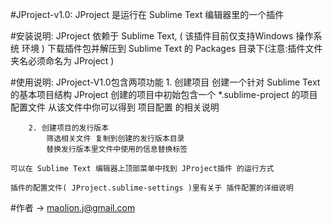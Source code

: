 #JProject-v1.0:
    JProject 是运行在 Sublime Text 编辑器里的一个插件

#安装说明:
    JProject 依赖于 Sublime Text, ( 该插件目前仅支持Windows 操作系统 环境 )
    下载插件包并解压到 Sublime Text 的 Packages 目录下(注意:插件文件夹名必须命名为 JProject )

#使用说明:
    JProject-V1.0包含两项功能
        1. 创建项目
            创建一个针对 Sublime Text 的基本项目结构
            JProject 创建的项目中初始包含一个 *.sublime-project 的项目配置文件
            从该文件中你可以得到 项目配置 的相关说明 

        2. 创建项目的发行版本
            筛选相关文件 复制到创建的发行版本目录
            替换发行版本里文件中使用的信息替换标签

    可以在 Sublime Text 编辑器上顶部菜单中找到 JProject插件 的运行方式       
    
    插件的配置文件( JProject.sublime-settings )里有关于 插件配置的详细说明 

#作者
-> maolion.j@gmail.com